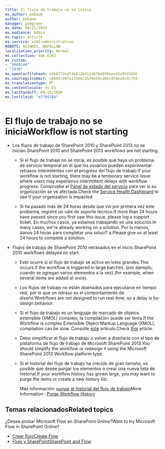 ```yaml
---
title: El flujo de trabajo no se inicia
ms.author: pebaum
author: pebaum
manager: pamgreen
ms.date: 04/21/2020
ms.audience: Admin
ms.topic: article
ms.service: o365-administration
ROBOTS: NOINDEX, NOFOLLOW
localization_priority: Normal
ms.collection: Adm_O365
ms.custom:
- "9000144"
- "1670"
ms.openlocfilehash: e3b8777ed74b812b31338784999eea43a95d3456
ms.sourcegitcommit: c6692ce0fa1358ec3529e59ca0ecdfdea4cdc759
ms.translationtype: MT
ms.contentlocale: es-ES
ms.lasthandoff: 09/15/2020
ms.locfileid: "47794784"
---
```

# <a name="workflow-is-not-starting"></a><span data-ttu-id="2a4e6-102">El flujo de trabajo no se inicia</span><span class="sxs-lookup"><span data-stu-id="2a4e6-102">Workflow is not starting</span></span>

- <span data-ttu-id="2a4e6-103">Los flujos de trabajo de SharePoint 2010 y SharePoint 2013 no se inician.</span><span class="sxs-lookup"><span data-stu-id="2a4e6-103">SharePoint 2010 and SharePoint 2013 workflows are not starting.</span></span>

    - <span data-ttu-id="2a4e6-104">Si el flujo de trabajo no se inicia, es posible que haya un problema de servicio temporal en el que los usuarios pueden experimentar retrasos intermitentes con el progreso del flujo de trabajo.</span><span class="sxs-lookup"><span data-stu-id="2a4e6-104">If your workflow is not starting, there may be a temporary service issue where users may experience intermittent delays with workflow progress.</span></span> <span data-ttu-id="2a4e6-105">Compruebe el [Panel de estado del servicio](https:/admin.microsoft.com/AdminPortal/Home#/servicehealth) para ver si su organización se ve afectada.</span><span class="sxs-lookup"><span data-stu-id="2a4e6-105">Check the [Service Health Dashboard](https:/admin.microsoft.com/AdminPortal/Home#/servicehealth) to see if your organization is impacted.</span></span>

    - <span data-ttu-id="2a4e6-106">Si ha pasado más de 24 horas desde que vio por primera vez este problema, registre un vale de soporte técnico.</span><span class="sxs-lookup"><span data-stu-id="2a4e6-106">If more than 24 hours have passed since you first saw this issue, please log a support ticket.</span></span> <span data-ttu-id="2a4e6-107">En muchos casos, ya estamos trabajando en una solución.</span><span class="sxs-lookup"><span data-stu-id="2a4e6-107">In many cases, we're already working on a solution.</span></span> <span data-ttu-id="2a4e6-108">Por lo menos, danos 24 horas para completar una soluci? a.</span><span class="sxs-lookup"><span data-stu-id="2a4e6-108">Please give us at least 24 hours to complete a solution.</span></span>

- <span data-ttu-id="2a4e6-109">Flujos de trabajo de SharePoint 2010 retrasados en el inicio.</span><span class="sxs-lookup"><span data-stu-id="2a4e6-109">SharePoint 2010 workflows delayed on start.</span></span>

    - <span data-ttu-id="2a4e6-110">Esto ocurre si el flujo de trabajo se activa en lotes grandes.</span><span class="sxs-lookup"><span data-stu-id="2a4e6-110">This occurs if the workflow is triggered in large batches.</span></span> <span data-ttu-id="2a4e6-111">(por ejemplo, cuando se agregan varios elementos a la vez).</span><span class="sxs-lookup"><span data-stu-id="2a4e6-111">(for example, when several items are added at once).</span></span>

    - <span data-ttu-id="2a4e6-112">Los flujos de trabajo no están diseñados para ejecutarse en tiempo real, por lo que un retraso es el comportamiento de diseño.</span><span class="sxs-lookup"><span data-stu-id="2a4e6-112">Workflows are not designed to run real-time, so a delay is by-design behavior.</span></span>

   -  <span data-ttu-id="2a4e6-113">Si el flujo de trabajo es un lenguaje de marcado de objetos extensible (XMOL) complejo, la compilación puede ser lenta.</span><span class="sxs-lookup"><span data-stu-id="2a4e6-113">If the Workflow is complex Extensible Object Markup Language (XMOL), compilation can be slow.</span></span> <span data-ttu-id="2a4e6-114">Consulte [este](https://support.microsoft.com//kb/3043697) artículo.</span><span class="sxs-lookup"><span data-stu-id="2a4e6-114">Check [this](https://support.microsoft.com//kb/3043697) article.</span></span>

    - <span data-ttu-id="2a4e6-115">Debe simplificar el flujo de trabajo o volver a diseñarlo con el tipo de plataforma de flujo de trabajo de Microsoft SharePoint 2013.</span><span class="sxs-lookup"><span data-stu-id="2a4e6-115">You should simplify the workflow or redesign it using the Microsoft SharePoint 2013 Workflow platform type.</span></span>

    - <span data-ttu-id="2a4e6-116">Si el historial del flujo de trabajo ha crecido de gran tamaño, es posible que desee purgar los elementos o crear una nueva lista de historial.</span><span class="sxs-lookup"><span data-stu-id="2a4e6-116">If your workflow history has grown large, you may want to purge the items or create a new history list.</span></span>

        <span data-ttu-id="2a4e6-117">Más información: [purgar el historial del flujo de trabajo](https://blogs.technet.microsoft.com/marj/2015/08/07/sharepoint-2010-workflows-best-practice-purge-workflow-history-list-items/)</span><span class="sxs-lookup"><span data-stu-id="2a4e6-117">More Information : [Purge Workflow History](https://blogs.technet.microsoft.com/marj/2015/08/07/sharepoint-2010-workflows-best-practice-purge-workflow-history-list-items/)</span></span>


## <a name="related-topics"></a><span data-ttu-id="2a4e6-118">Temas relacionados</span><span class="sxs-lookup"><span data-stu-id="2a4e6-118">Related topics</span></span>
<span data-ttu-id="2a4e6-119">¿Desea probar Microsoft Flow en SharePoint Online?</span><span class="sxs-lookup"><span data-stu-id="2a4e6-119">Want to try Microsoft Flow in SharePoint Online?</span></span>
- [<span data-ttu-id="2a4e6-120">Crear flujo</span><span class="sxs-lookup"><span data-stu-id="2a4e6-120">Create Flow</span></span>](https://support.office.com/article/Create-a-flow-for-a-list-or-library-in-SharePoint-Online-or-OneDrive-for-Business-a9c3e03b-0654-46af-a254-20252e580d01) 
- [<span data-ttu-id="2a4e6-121">Flujo y SharePoint</span><span class="sxs-lookup"><span data-stu-id="2a4e6-121">SharePoint and Flow</span></span>](https://flow.microsoft.com/blog/sharepoint-and-flow/) 


